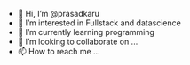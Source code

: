 - 👋 Hi, I’m @prasadkaru
- 👀 I’m interested in Fullstack and datascience
- 🌱 I’m currently learning programming
- 💞️ I’m looking to collaborate on ...
- 📫 How to reach me ...

<!---
prasadkaru/prasadkaru is a ✨ special ✨ repository because its `README.md` (this file) appears on your GitHub profile.
You can click the Preview link to take a look at your changes.
--->
